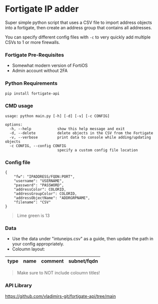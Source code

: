 # Fortigate IP adder
Super simple python script that uses a CSV file to import address objects into a fortigate, then create an address group that contains all addresses. 

You can specify different config files with `-c` to very quickly add multiple CSVs to 1 or more firewalls.

### Fortigate Pre-Requisites
- Somewhat modern version of FortiOS
- Admin account without 2FA

### Python Requirements
```bash
pip install fortigate-api
```

### CMD usage
```
usage: python main.py [-h] [-d] [-v] [-c CONFIG]

options:
  -h, --help            show this help message and exit
  -d, --delete          delete objects in the CSV from the Fortigate
  -v, --verbose         print data to console while adding/updating objects
  -c CONFIG, --config CONFIG
                        specify a custom config file location
```

### Config file
```
{
    "fw": "IPADDRESS/FQDN:PORT", 
    "username": "USERNAME", 
    "password": "PASSWORD",
    "addressColor": COLORID,
    "addressGroupColor": COLORID,
    "addressObjectName": "ADDRGRPNAME",
    "filename": "CSV"
}
```
> Lime green is 13

### Data
- Use the data under "intuneips.csv" as a guide, then update the path in your config appropriately.
- Coloumn layout:

| type | name | comment | subnet/fqdn |
| --- | --- | --- | --- |

> Make sure to NOT include coloumn titles!

### API Library

https://github.com/vladimirs-git/fortigate-api/tree/main



